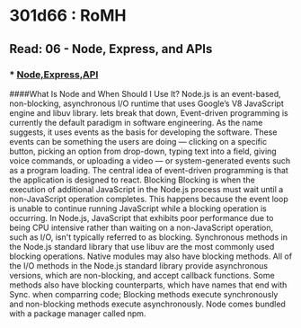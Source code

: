 # 301d66 : RoMH
## Read: 06 - Node, Express, and APIs


### * [Node,Express,API](https://www.sitepoint.com/an-introduction-to-node-js/)
####What Is Node and When Should I Use It?
Node.js is an event-based,  non-blocking, asynchronous I/O runtime that uses Google’s V8 JavaScript engine and libuv library.
lets break that down,
  Event-driven programming is currently the default paradigm in software engineering. As the name suggests, it uses events as the basis for developing the software. 
  These events can be something the users are doing — clicking on a specific button, picking an option from drop-down, typing text into a field, giving voice commands, 
  or uploading a video — or system-generated events such as a program loading. The central idea of event-driven programming is that the application is designed to react.
  Blocking
Blocking is when the execution of additional JavaScript in the Node.js process must wait until a non-JavaScript operation completes. 
This happens because the event loop is unable to continue running JavaScript while a blocking operation is occurring. 
In Node.js, JavaScript that exhibits poor performance due to being CPU intensive rather than waiting on a non-JavaScript operation, 
such as I/O, isn't typically referred to as blocking. Synchronous methods in the Node.js standard library that use libuv are the most commonly used blocking operations. 
Native modules may also have blocking methods. All of the I/O methods in the Node.js standard library provide asynchronous versions, which are non-blocking, 
and accept callback functions. Some methods also have blocking counterparts, which have names that end with Sync.
when comparring code; Blocking methods execute synchronously and non-blocking methods execute asynchronously.
Node comes bundled with a package manager called npm.
